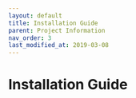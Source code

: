 ```yaml
---
layout: default
title: Installation Guide
parent: Project Information
nav_order: 3
last_modified_at: 2019-03-08
---
```


# Installation Guide